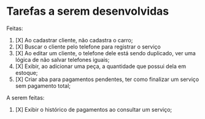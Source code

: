 # Tarefas a serem desenvolvidas

Feitas:

1. [X] Ao cadastrar cliente, não cadastra o carro;
2. [X] Buscar o cliente pelo telefone para registrar o serviço
3. [X] Ao editar um cliente, o telefone dele está sendo duplicado, ver uma lógica de não salvar telefones iguais;
4. [X] Exibir, ao adicionar uma peça, a quantidade que possui dela em estoque;
5. [X] Criar aba para pagamentos pendentes, ter como finalizar um serviço sem pagamento total;

A serem feitas:
1. [X] Exibir o histórico de pagamentos ao consultar um serviço;